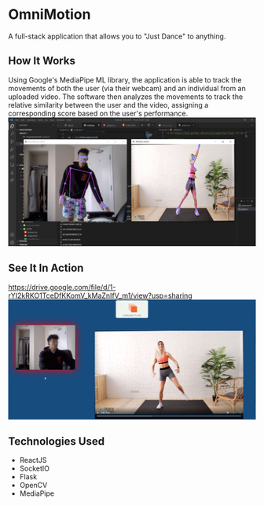 # OmniMotion
A full-stack application that allows you to "Just Dance" to anything. 

## How It Works
Using Google's MediaPipe ML library, the application is able to track the movements of both the user (via their webcam) and an individual from an uploaded video. The software
then analyzes the movements to track the relative similarity between the user and the video, assigning a corresponding score based on the user's performance.
![motion capture](https://github.com/McHippy3/htn-2021/blob/master/motion_capture.png)

## See It In Action
https://drive.google.com/file/d/1-rYI2kRKO1TceDfKKomV_kMaZnIfV_m1/view?usp=sharing
![screenshot from web application](https://github.com/McHippy3/htn-2021/blob/master/ui.png)

## Technologies Used
 - ReactJS
 - SocketIO
 - Flask
 - OpenCV
 - MediaPipe
